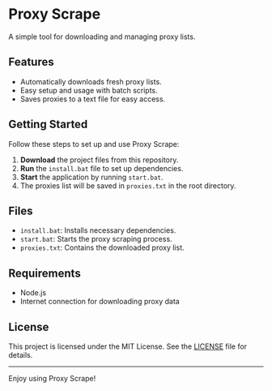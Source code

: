 # Proxy Scrape

A simple tool for downloading and managing proxy lists.

## Features

- Automatically downloads fresh proxy lists.
- Easy setup and usage with batch scripts.
- Saves proxies to a text file for easy access.

## Getting Started

Follow these steps to set up and use Proxy Scrape:

1. **Download** the project files from this repository.
2. **Run** the `install.bat` file to set up dependencies.
3. **Start** the application by running `start.bat`.
4. The proxies list will be saved in `proxies.txt` in the root directory.

## Files

- `install.bat`: Installs necessary dependencies.
- `start.bat`: Starts the proxy scraping process.
- `proxies.txt`: Contains the downloaded proxy list.

## Requirements

- Node.js
- Internet connection for downloading proxy data

## License

This project is licensed under the MIT License. See the [LICENSE](LICENSE) file for details.

---

Enjoy using Proxy Scrape!
